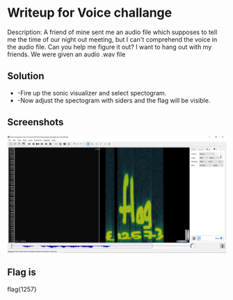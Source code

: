 
# Writeup for Voice challange

Description: A friend of mine sent me an audio file which supposes to tell me the time of our night out meeting, but I can't comprehend the voice in the audio file. Can you help me figure it out? I want to hang out with my friends.
We were given an audio .wav file



## Solution
<ul>
<li> -Fire up the sonic visualizer and select spectogram.</li>
<li> -Now adjust the spectogram with siders and the flag will be visible.
</ul>

 



 


  
## Screenshots

![App Screenshot](https://github.com/ayushvarma000ooo/Dead-face-ctf/blob/main/flag.png?raw=true)


  
## Flag is 
   flag{1257}



  
